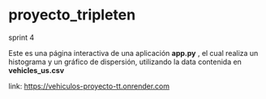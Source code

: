 # proyecto_tripleten
sprint 4 

Este es una página interactiva de una aplicación **app.py** , el cual realiza un histograma y un gráfico de dispersión, utilizando la data contenida en **vehicles_us.csv**

link: https://vehiculos-proyecto-tt.onrender.com